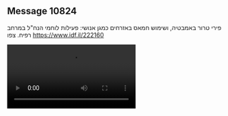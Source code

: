 ## Message 10824

פירי טרור באמבטיה, ושימוש חמאס באזרחים כמגן אנושי: פעילות לוחמי הנח"ל במרחב רפיח. צפו
https://www.idf.il/222160

![Video](./10824/10824_media.mp4)
